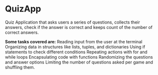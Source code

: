 # QuizApp

Quiz Application that asks users a series of questions, collects their answers, check if the answer is correct and keeps count of the number of correct answers. 

**Some tasks covered are:**
Reading input from the user at the terminal
Organizing data in structures like lists, tuples, and dictionaries
Using if statements to check different conditions
Repeating actions with for and while loops
Encapsulating code with functions
Randomizing the questions and answer options
Limiting the number of questions asked per game and shuffling them.

